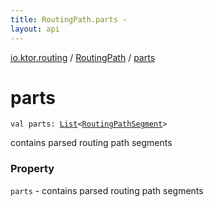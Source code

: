 ```yaml
---
title: RoutingPath.parts - 
layout: api
---
```


<div class='api-docs-breadcrumbs'><a href="../index.html">io.ktor.routing</a> / <a href="index.html">RoutingPath</a> / <a href="./parts.html">parts</a></div>

# parts

<div class="signature"><code><span class="keyword">val </span><span class="identifier">parts</span><span class="symbol">: </span><a href="https://kotlinlang.org/api/latest/jvm/stdlib/kotlin.collections/-list/index.html"><span class="identifier">List</span></a><span class="symbol">&lt;</span><a href="../-routing-path-segment/index.html"><span class="identifier">RoutingPathSegment</span></a><span class="symbol">&gt;</span></code></div>

contains parsed routing path segments

### Property

<code>parts</code> - contains parsed routing path segments